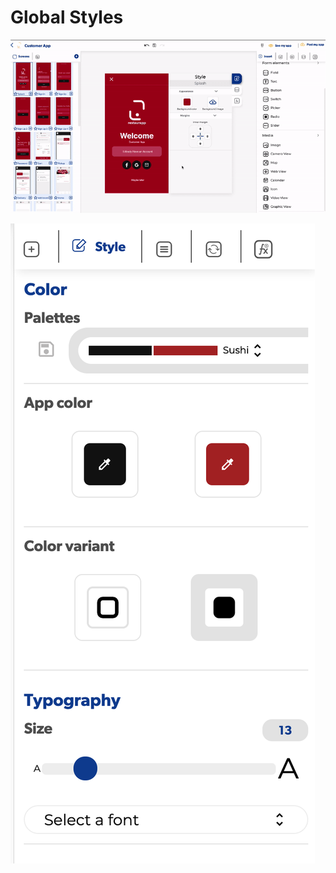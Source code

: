 # Global Styles

![](../../../.gitbook/assets/open-global-styles.gif)

![](../../../.gitbook/assets/captura-de-pantalla-2020-02-05-a-la-s-7.54.09.png)


